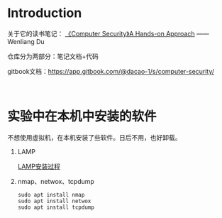 # Introduction

关于它的读书笔记： [《Computer Security》A Hands-on Approach](https://www.handsonsecurity.net/)    ——Wenliang Du

仓库分为两部分：笔记文档+代码

gitbook文档：https://app.gitbook.com/@dacao-1/s/computer-security/

<br>

# 实验中在本机中安装的软件

不想使用虚拟机，在本机安装了些软件。日后不用，也好卸载。
1. LAMP
   
   [LAMP安装过程](https://github.com/da1234cao/programming-language-entry-record/blob/master/PHP/%E6%96%87%E6%A1%A3/%E7%8E%AF%E5%A2%83%E5%87%86%E5%A4%87.md)

2. nmap、netwox、tcpdump

   ```shell
   sudo apt install nmap
   sudo apt install netwox
   sudo apt install tcpdump
   ```

   